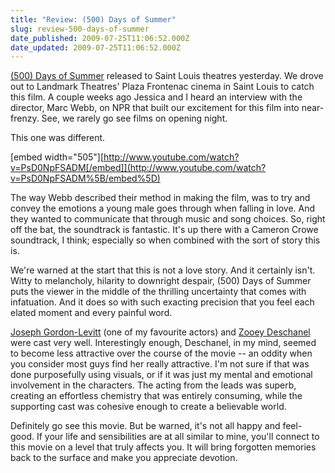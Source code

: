 ```yaml
---
title: "Review: (500) Days of Summer"
slug: review-500-days-of-summer
date_published: 2009-07-25T11:06:52.000Z
date_updated: 2009-07-25T11:06:52.000Z
---
```


[(500) Days of Summer](http://www.imdb.com/title/tt1022603/) released to Saint Louis theatres yesterday. We drove out to Landmark Theatres' Plaza Frontenac cinema in Saint Louis to catch this film. A couple weeks ago Jessica and I heard an interview with the director, Marc Webb, on NPR that built our excitement for this film into near-frenzy. See, we rarely go see films on opening night.

This one was different.

[embed width="505"][http://www.youtube.com/watch?v=PsD0NpFSADM[/embed]](http://www.youtube.com/watch?v=PsD0NpFSADM%5B/embed%5D)

The way Webb described their method in making the film, was to try and convey the emotions a young male goes through when falling in love. And they wanted to communicate that through music and song choices. So, right off the bat, the soundtrack is fantastic. It's up there with a Cameron Crowe soundtrack, I think; especially so when combined with the sort of story this is.

We're warned at the start that this is not a love story. And it certainly isn't. Witty to melancholy, hilarity to downright despair, (500) Days of Summer puts the viewer in the middle of the thrilling uncertainty that comes with infatuation. And it does so with such exacting precision that you feel each elated moment and every painful word.

[Joseph Gordon-Levitt](http://en.wikipedia.org/wiki/Joseph%20Gordon-Levitt) (one of my favourite actors) and [Zooey Deschanel](http://www.imdb.com/name/nm0221046/) were cast very well. Interestingly enough, Deschanel, in my mind, seemed to become less attractive over the course of the movie -- an oddity when you consider most guys find her really attractive. I'm not sure if that was done purposefully using visuals, or if it was just my mental and emotional involvement in the characters. The acting from the leads was superb, creating an effortless chemistry that was entirely consuming, while the supporting cast was cohesive enough to create a believable world.

Definitely go see this movie. But be warned, it's not all happy and feel-good. If your life and sensibilities are at all similar to mine, you'll connect to this movie on a level that truly affects you. It will bring forgotten memories back to the surface and make you appreciate devotion.

